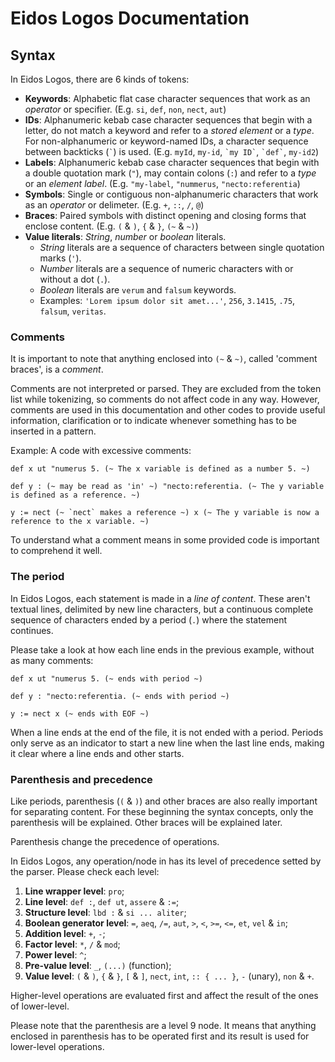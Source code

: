 # Eidos Logos Documentation
## Syntax

In Eidos Logos, there are 6 kinds of tokens:

- **Keywords**: Alphabetic flat case character sequences that work as an _operator_ or specifier. (E.g. `si`, `def`, `non`, `nect`, `aut`)
- **IDs**: Alphanumeric kebab case character sequences that begin with a letter, do not match a keyword and refer to a _stored element_ or a _type_. For non-alphanumeric or keyword-named IDs, a character sequence between backticks (`` ` ``) is used. (E.g. `myId`, `my-id`, `` `my ID` ``, `` `def` ``, `my-id2`)
- **Labels**: Alphanumeric kebab case character sequences that begin with a double quotation mark (`"`), may contain colons (`:`) and refer to a _type_ or an _element label_. (E.g. `"my-label`, `"nummerus`, `"necto:referentia`)
- **Symbols**: Single or contiguous non-alphanumeric characters that work as an _operator_ or delimeter. (E.g. `+`, `::`, `/`, `@`)
- **Braces**: Paired symbols with distinct opening and closing forms that enclose content. (E.g. `(` & `)`, `{` & `}`, `(~` & `~)`)
- **Value literals**: _String_, _number_ or _boolean_ literals.
    - _String_ literals are a sequence of characters between single quotation marks (`'`).
    - _Number_ literals are a sequence of numeric characters with or without a dot (`.`).
    - _Boolean_ literals are `verum` and `falsum` keywords.
    - Examples: `'Lorem ipsum dolor sit amet...'`, `256`, `3.1415`, `.75`, `falsum`, `veritas`.

### Comments

It is important to note that anything enclosed into `(~` & `~)`, called 'comment braces', is a _comment_.

Comments are not interpreted or parsed. They are excluded from the token list while tokenizing, so comments do not affect code in any way.
However, comments are used in this documentation and other codes to provide useful information, clarification or to indicate whenever something has to be inserted in a pattern.

Example: A code with excessive comments:

```elog
def x ut "numerus 5. (~ The x variable is defined as a number 5. ~)

def y : (~ may be read as 'in' ~) "necto:referentia. (~ The y variable is defined as a reference. ~)

y := nect (~ `nect` makes a reference ~) x (~ The y variable is now a reference to the x variable. ~)
```

To understand what a comment means in some provided code is important to comprehend it well.

### The period

In Eidos Logos, each statement is made in a _line of content_.
These aren't textual lines, delimited by new line characters, but a continuous complete sequence of characters ended by a period (`.`) where the statement continues.

Please take a look at how each line ends in the previous example, without as many comments:

```elog
def x ut "numerus 5. (~ ends with period ~)

def y : "necto:referentia. (~ ends with period ~)

y := nect x (~ ends with EOF ~)
```

When a line ends at the end of the file, it is not ended with a period.
Periods only serve as an indicator to start a new line when the last line ends, making it clear where a line ends and other starts.

### Parenthesis and precedence

Like periods, parenthesis (`(` & `)`) and other braces are also really important for separating content.
For these beginning the syntax concepts, only the parenthesis will be explained. Other braces will be explained later.

Parenthesis change the precedence of operations.

In Eidos Logos, any operation/node in has its level of precedence setted by the parser.
Please check each level:

1. **Line wrapper level**: `pro`;
2. **Line level**: `def :`, `def ut`, `assere` & `:=`;
3. **Structure level**: `lbd :` & `si ... aliter`;
4. **Boolean generator level**: `=`, `aeq`, `/=`, `aut`, `>`, `<`, `>=`, `<=`, `et`, `vel` & `in`;
5. **Addition level**: `+`, `-`;
6. **Factor level**: `*`, `/` & `mod`;
7. **Power level**: `^`;
8. **Pre-value level**: `_`, `(...)` (function);
9. **Value level**: `(` & `)`, `{` & `}`, `[` & `]`, `nect`, `int`, `:: { ... }`, `-` (unary), `non` & `+`.

Higher-level operations are evaluated first and affect the result of the ones of lower-level.

Please note that the parenthesis are a level 9 node. It means that anything enclosed in parenthesis has to be operated first and its result is used for lower-level operations.
